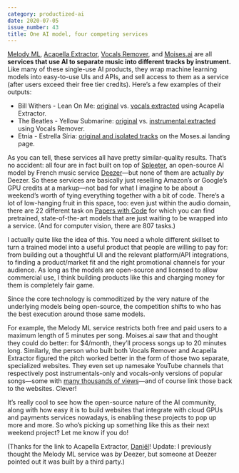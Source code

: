 ```yaml
---
category: productized-ai
date: 2020-07-05
issue_number: 43
title: One AI model, four competing services
---
```


[Melody ML](https://melody.ml?utm_campaign=Dynamically%20Typed&utm_medium=email&utm_source=Revue%20newsletter), [Acapella Extractor](https://www.acapella-extractor.com?utm_campaign=Dynamically%20Typed&utm_medium=email&utm_source=Revue%20newsletter), [Vocals Remover](https://www.remove-vocals.com?utm_campaign=Dynamically%20Typed&utm_medium=email&utm_source=Revue%20newsletter), and [Moises.ai](https://moises.ai?utm_campaign=Dynamically%20Typed&utm_medium=email&utm_source=Revue%20newsletter) are all **services that use AI to separate music into different tracks by instrument.**
Like many of these single-use AI products, they wrap machine learning models into easy-to-use UIs and APIs, and sell access to them as a service (after users exceed their free tier credits).
Here’s a few examples of their outputs:

* Bill Withers - Lean On Me: [original](https://www.youtube.com/watch?utm_campaign=Dynamically%20Typed&utm_medium=email&utm_source=Revue%20newsletter&v=fOZ-MySzAac) vs. [vocals extracted](https://youtu.be/01YrXUChqCI?utm_campaign=Dynamically%20Typed&utm_medium=email&utm_source=Revue%20newsletter) using Acapella Extractor.
* The Beatles - Yellow Submarine: [original](https://www.youtube.com/watch?utm_campaign=Dynamically%20Typed&utm_medium=email&utm_source=Revue%20newsletter&v=m2uTFF_3MaA) vs. [instrumental extracted](https://youtu.be/PviSf_deGyE?utm_campaign=Dynamically%20Typed&utm_medium=email&utm_source=Revue%20newsletter) using Vocals Remover.
* Etnia - Estrella Síria: [original and isolated tracks](https://moises.ai?utm_campaign=Dynamically%20Typed&utm_medium=email&utm_source=Revue%20newsletter) on the Moses.ai landing page.

As you can tell, these services all have pretty similar-quality results.
That’s no accident: all four are in fact built on top of [Spleeter](https://github.com/deezer/spleeter?utm_campaign=Dynamically%20Typed&utm_medium=email&utm_source=Revue%20newsletter), an open-source AI model by French music service [Deezer](https://www.deezer.com/?utm_campaign=Dynamically%20Typed&utm_medium=email&utm_source=Revue%20newsletter)—but none of them are actually _by_ Deezer.
So these services are basically just reselling Amazon’s or Google’s GPU credits at a markup—not bad for what I imagine to be about a weekend’s worth of tying everything together with a bit of code.
There’s a lot of low-hanging fruit in this space, too: even just within the audio domain, there are 22 different task on [Papers with Code](https://paperswithcode.com/area/audio?utm_campaign=Dynamically%20Typed&utm_medium=email&utm_source=Revue%20newsletter) for which you can find pretrained, state-of-the-art models that are just waiting to be wrapped into a service.
(And for computer vision, there are 807 tasks.)

I actually quite like the idea of this.
You need a whole different skillset to turn a trained model into a useful product that people are willing to pay for: from building out a thoughtful UI and the relevant platform/API integrations, to finding a product/market fit and the right promotional channels for your audience.
As long as the models are open-source and licensed to allow commercial use, I think building products like this and charging money for them is completely fair game.

Since the core technology is commoditized by the very nature of the underlying models being open-source, the competition shifts to who has the best execution around those same models.

For example, the Melody ML service restricts both free and paid users to a maximum length of 5 minutes per song.
Moises.ai saw that and thought they could do better: for $4/month, they’ll process songs up to 20 minutes long.
Similarly, the person who built both Vocals Remover and Acapella Extractor figured the pitch worked better in the form of those two separate, specialized websites.
They even set up namesake YouTube channels that respectively post instrumentals-only and vocals-only versions of popular songs—some with [many thousands of views](https://youtu.be/01YrXUChqCI?utm_campaign=Dynamically%20Typed&utm_medium=email&utm_source=Revue%20newsletter)—and of course link those back to the websites.
Clever!

It’s really cool to see how the open-source nature of the AI community, along with how easy it is to build websites that integrate with cloud GPUs and payments services nowadays, is enabling these projects to pop up more and more.
So who’s picking up something like this as their next weekend project?
Let me know if you do!

(Thanks for the link to Acapella Extractor, [Daniël](https://www.linkedin.com/in/daniel-vos/?utm_campaign=Dynamically%20Typed&utm_medium=email&utm_source=Revue%20newsletter)!
Update: I previously thought the Melody ML service was _by_ Deezer, but someone at Deezer pointed out it was built by a third party.)